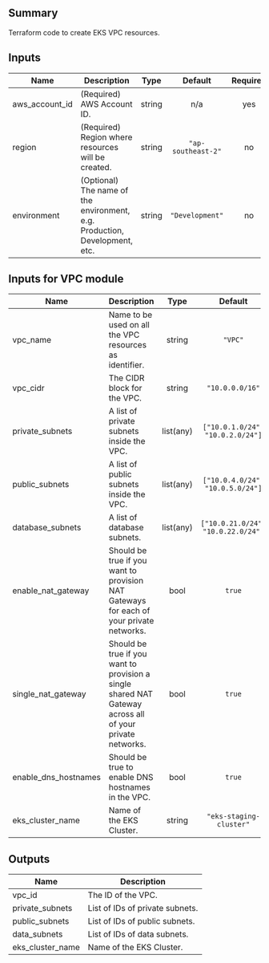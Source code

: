 ## Summary

Terraform code to create EKS VPC resources.

## Inputs

| Name | Description | Type | Default | Required |
|------|-------------|:----:|:-----:|:-----:|
| aws\_account\_id | (Required) AWS Account ID. | string | n/a | yes |
| region | (Required) Region where resources will be created. | string | `"ap-southeast-2"` | no |
| environment | (Optional) The name of the environment, e.g. Production, Development, etc. | string | `"Development"` | no |

## Inputs for VPC module

| Name | Description | Type | Default | Required |
|------|-------------|:----:|:-----:|:-----:|
| vpc\_name | Name to be used on all the VPC resources as identifier. | string | `"VPC"` | no |
| vpc\_cidr | The CIDR block for the VPC. | string | `"10.0.0.0/16"` | no |
| private\_subnets | A list of private subnets inside the VPC. | list(any) | `["10.0.1.0/24", "10.0.2.0/24"]` | no |
| public\_subnets | A list of public subnets inside the VPC. | list(any) | `["10.0.4.0/24", "10.0.5.0/24"]` | no |
| database\_subnets | A list of database subnets. | list(any) | `["10.0.21.0/24", "10.0.22.0/24"]` | no |
| enable\_nat\_gateway | Should be true if you want to provision NAT Gateways for each of your private networks. | bool | `true` | no |
| single\_nat\_gateway | Should be true if you want to provision a single shared NAT Gateway across all of your private networks. | bool | `true` | no |
| enable\_dns\_hostnames | Should be true to enable DNS hostnames in the VPC. | bool | `true` | no |
| eks\_cluster\_name | Name of the EKS Cluster. | string | `"eks-staging-cluster"` | no |

## Outputs

| Name | Description |
|------|-------------|
| vpc\_id | The ID of the VPC. |
| private\_subnets | List of IDs of private subnets. |
| public\_subnets | List of IDs of public subnets. |
| data\_subnets | List of IDs of data subnets. |
| eks\_cluster\_name | Name of the EKS Cluster. |
